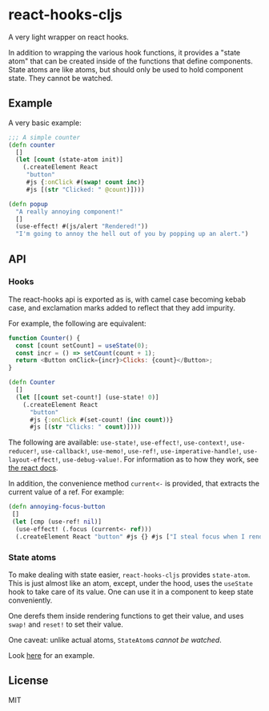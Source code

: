 # react-hooks-cljs
A very light wrapper on react hooks.

In addition to wrapping the various hook functions, it provides a
"state atom" that can be created inside of the functions that define
components. State atoms are like atoms, but should only be used to
hold component state. They cannot be watched.

## Example

A very basic example:

```cljs
;;; A simple counter
(defn counter
  []
  (let [count (state-atom init)]
    (.createElement React
	 "button"
	 #js {:onClick #(swap! count inc)}
	 #js [(str "Clicked: " @count)])))

(defn popup
  "A really annoying component!"
  []
  (use-effect! #(js/alert "Rendered!"))
  "I'm going to annoy the hell out of you by popping up an alert.")
```

## API

### Hooks

The react-hooks api is exported as is, with camel case becoming kebab
case, and exclamation marks added to reflect that they add impurity.

For example, the following are equivalent:

```js
function Counter() {
  const [count setCount] = useState(0);
  const incr = () => setCount(count + 1);
  return <Button onClick={incr}>Clicks: {count}</Button>;
}
```

```cljs
(defn Counter
  []
  (let [[count set-count!] (use-state! 0)]
    (.createElement React
	  "button"
	  #js {:onClick #(set-count! (inc count))}
	  #js [(str "Clicks: " count)])))
```

The following are available: `use-state!`, `use-effect!`,
`use-context!`, `use-reducer!`, `use-callback!`, `use-memo!`,
`use-ref!`, `use-imperative-handle!`, `use-layout-effect!`,
`use-debug-value!`. For information as to how they work, see [the
react docs](https://reactjs.org/docs/hooks-reference.html#usecontext).

In addition, the convenience method `current<-` is provided, that
extracts the current value of a ref. For example:

```cljs
(defn annoying-focus-button
 []
 (let [cmp (use-ref! nil)]
  (use-effect! (.focus (current<- ref)))
  (.createElement React "button" #js {} #js ["I steal focus when I render"])))
```

### State atoms

To make dealing with state easier, `react-hooks-cljs` provides
`state-atom`. This is just almost like an atom, except, under the
hood, uses the `useState` hook to take care of its value. One can use
it in a component to keep state conveniently.

One derefs them inside rendering functions to get their value, and
uses `swap!` and `reset!` to set their value.

One caveat: unlike actual atoms, `StateAtom`s *cannot be
watched*.

Look [here](#Example) for an example.

## License

MIT
